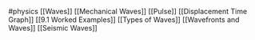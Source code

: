 #physics 
[[Waves]]
[[Mechanical Waves]]
[[Pulse]]
[[Displacement Time Graph]]
[[9.1 Worked Examples]]
[[Types of Waves]]
[[Wavefronts and Waves]]
[[Seismic Waves]]